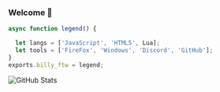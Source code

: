### Welcome 🍇
<!--
**BillyFTWw/BillyFTWw** is a ✨ _special_ ✨ repository because its `README.md` (this file) appears on your GitHub profile.

Here are some ideas to get you started:

- 🌱 I’m currently learning ...
- 👯 I’m looking to collaborate on ...
- 🤔 I’m looking for help with ...
- 💬 Ask me about ...
- 📫 How to reach me: ...
- 😄 Pronouns: ...
- ⚡ Fun fact: ...
-->

```js
async function legend() {

  let langs = ['JavaScript', 'HTML5', Lua];
  let tools = ['FireFox', 'Windows', 'Discord', 'GitHub'];
}
exports.billy_ftw = legend;
```

![GitHub Stats](https://github-readme-stats.vercel.app/api?username=BillyFTWw&theme=tokyonight) 
